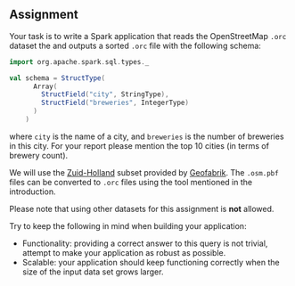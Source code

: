 ## Assignment

Your task is to write a Spark application that reads the OpenStreetMap `.orc`
dataset the and outputs a sorted `.orc` file with the following schema:

```scala
import org.apache.spark.sql.types._

val schema = StructType(
      Array(
        StructField("city", StringType),
        StructField("breweries", IntegerType)
      )
    )
```

where `city` is the name of a city, and `breweries` is the number of breweries
in this city. For your report please mention the top 10 cities (in terms of
brewery count).

We will use the [Zuid-Holland](https://download.geofabrik.de/europe/netherlands/zuid-holland-latest.osm.pbf)
subset provided by [Geofabrik](geofabrik.de/). The `.osm.pbf` files can be
converted to `.orc` files using the tool mentioned in the introduction.

Please note that using other datasets for this assignment is **not** allowed.

Try to keep the following in mind when building your application:

- Functionality: providing a correct answer to this query is not trivial, attempt
  to make your application as robust as possible.
- Scalable: your application should keep functioning correctly when the size of
  the input data set grows larger.
